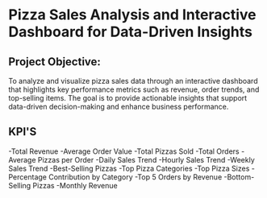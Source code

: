 # Pizza Sales Analysis and Interactive Dashboard for Data-Driven Insights
## Project Objective:
To analyze and visualize pizza sales data through an interactive dashboard that highlights key performance metrics such as revenue, order trends, and top-selling items. The goal is to provide actionable insights that support data-driven decision-making and enhance business performance.
## KPI'S
-Total Revenue
-Average Order Value
-Total Pizzas Sold
-Total Orders
-Average Pizzas per Order
-Daily Sales Trend
-Hourly Sales Trend
-Weekly Sales Trend
-Best-Selling Pizzas
-Top Pizza Categories
-Top Pizza Sizes
-Percentage Contribution by Category
-Top 5 Orders by Revenue
-Bottom-Selling Pizzas
-Monthly Revenue
